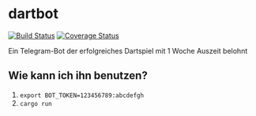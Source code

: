 # dartbot

[![Build Status](https://travis-ci.org/whentze/dartbot.svg?branch=master)](https://travis-ci.org/whentze/dartbot)
[![Coverage Status](https://coveralls.io/repos/github/whentze/dartbot/badge.svg?branch=master)](https://coveralls.io/github/whentze/dartbot?branch=master)


Ein Telegram-Bot der erfolgreiches Dartspiel mit 1 Woche Auszeit belohnt

## Wie kann ich ihn benutzen?

1. `export BOT_TOKEN=123456789:abcdefgh`
2. `cargo run`
